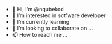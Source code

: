 - 👋 Hi, I’m @nqubekod
- 👀 I’m interested in sotfware developer
- 🌱 I’m currently learning 
- 💞️ I’m looking to collaborate on ...
- 📫 How to reach me ...

<!---
nqubekod/nqubekod is a ✨ special ✨ repository because its `README.md` (this file) appears on your GitHub profile.
You can click the Preview link to take a look at your changes.
--->
